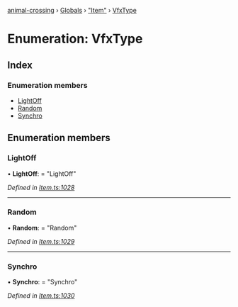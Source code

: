 [animal-crossing](../README.md) › [Globals](../globals.md) › ["Item"](../modules/_item_.md) › [VfxType](_item_.vfxtype.md)

# Enumeration: VfxType

## Index

### Enumeration members

* [LightOff](_item_.vfxtype.md#lightoff)
* [Random](_item_.vfxtype.md#random)
* [Synchro](_item_.vfxtype.md#synchro)

## Enumeration members

###  LightOff

• **LightOff**: = "LightOff"

*Defined in [Item.ts:1028](https://github.com/Norviah/animal-crossing/blob/fbef868/module/types/Item.ts#L1028)*

___

###  Random

• **Random**: = "Random"

*Defined in [Item.ts:1029](https://github.com/Norviah/animal-crossing/blob/fbef868/module/types/Item.ts#L1029)*

___

###  Synchro

• **Synchro**: = "Synchro"

*Defined in [Item.ts:1030](https://github.com/Norviah/animal-crossing/blob/fbef868/module/types/Item.ts#L1030)*
